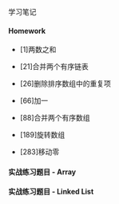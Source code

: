 学习笔记
#### Homework
 - [1]两数之和
    
 
 - [21]合并两个有序链表
 
 - [26]删除排序数组中的重复项
 
 - [66]加一
 
 - [88]合并两个有序数组
 
 - [189]旋转数组
 
 - [283]移动零
 
 #### 实战练习题目 - Array
 
 
 
 
 #### 实战练习题目 - Linked List
 
 
 